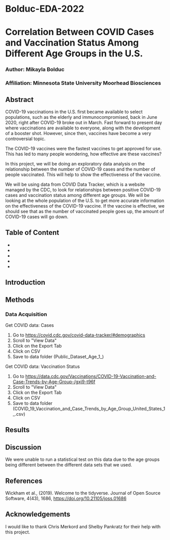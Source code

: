 # Bolduc-EDA-2022

# Correlation Between COVID Cases and Vaccination Status Among Different Age Groups in the U.S. 
### Author: Mikayla Bolduc
### Affiliation: Minnesota State University Moorhead Biosciences

## Abstract
COVID-19 vaccinations in the U.S. first became available to select populations, such as the elderly and immunocompromised, back in June 2020, right after COVID-19 broke out in March. Fast forward to present day where vaccinations are available to everyone, along with the development of a booster shot. However, since then, vaccines have become a very controversial topic. 

The COVID-19 vaccines were the fastest vaccines to get approved for use. This has led to many people wondering, how effective are these vaccines?
  
  In this project, we will be doing an exploratory data analysis on the relationship between the number of COVID-19 cases and the number of people vaccinated. This will help to show the effectiveness of the vaccine. 

We will be using data from COVID Data Tracker, which is a website managed by the CDC, to look for relationships between positive COVID-19 cases and vaccination status among different age groups. We will be looking at the whole population of the U.S. to get more accurate information on the effectiveness of the COVID-19 vaccine. If the vaccine is effective, we should see that as the number of vaccinated people goes up, the amount of COVID-19 cases will go down. 

## Table of Content
-
-
-
-
-

## Introduction



## Methods

### Data Acquisition

Get COVID data: Cases

1.  Go to <https://covid.cdc.gov/covid-data-tracker/#demographics>
2. Scroll to "View Data"
3. Click on the Export Tab
4. Click on CSV
5.  Save to data folder (Public_Dataset_Age_1_)

Get COVID data: Vaccination Status

1. Go to https://data.cdc.gov/Vaccinations/COVID-19-Vaccination-and-Case-Trends-by-Age-Group-/gxj9-t96f
2. Scroll to "View Data"
3. Click on the Export Tab
4. Click on CSV
5.  Save to data folder (COVID_19_Vaccination_and_Case_Trends_by_Age_Group_United_States_1_.csv)


## Results



## Discussion
We were unable to run a statistical test on this data due to the age groups being different between the different data sets that we used.

## References
Wickham et al., (2019). Welcome to the tidyverse. Journal of Open Source
  Software, 4(43), 1686, https://doi.org/10.21105/joss.01686

## Acknowledgements
I would like to thank Chris Merkord and Shelby Pankratz for their help with this project.
